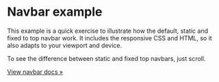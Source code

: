 <div class="jumbotron">
<h1>Navbar example</h1>
<p>This example is a quick exercise to illustrate how the default, static and fixed to top navbar work. It includes the responsive CSS and HTML, so it also adapts to your viewport and device.</p>
<p>To see the difference between static and fixed top navbars, just scroll.</p>
<p>
<a role="button" href="../../components/#navbar" class="btn btn-lg btn-primary">View navbar docs »</a>
</p>
</div>
